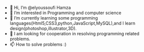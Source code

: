 - 👋 Hi, I’m @elyoussoufi Hamza
- 👀 I’m interested in Programming and computer science
- 🌱 I’m currently learning some programming languages(Html5,CSS3,python,JavaScript,MySQL),and I learn design(photoshop,illustrator,3D).
- 💞️ I am looking for cooperation in resolving programming related problems.
- 📫 How to solve problems :)

<!---
hamza20187665/hamza20187665 is a ✨ special ✨ repository because its `README.md` (this file) appears on your GitHub profile.
You can click the Preview link to take a look at your changes.
--->
